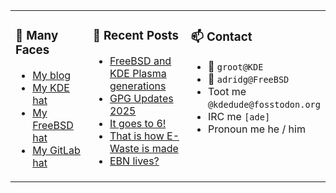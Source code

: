 
<table><tr>
  
<td valign="top" width="30%">
  
### 🙋 Many Faces

- [My blog](https://euroquis.nl/bobulate/)
- [My KDE hat](https://invent.kde.org/adridg)
- [My FreeBSD hat](https://wiki.freebsd.org/AdriaanDeGroot)
- [My GitLab hat](https://gitlab.com/adriaandegroot)
</td>

<td valign="top" width="40%">
  
### 💬 Recent Posts

<!-- BLOG-POST-LIST:START -->
- [FreeBSD and KDE Plasma generations](https://euroquis.nl//freebsd/2025/03/02/kde5.html)
- [GPG Updates 2025](https://euroquis.nl//blabla/2025/03/01/gpg.html)
- [It goes to 6!](https://euroquis.nl//kde/2025/02/03/it-goes-to-6.html)
- [That is how E-Waste is made](https://euroquis.nl//blabla/2025/01/27/e-waste.html)
- [EBN lives?](https://euroquis.nl//blabla/2024/10/24/ebn.html)
<!-- BLOG-POST-LIST:END -->
</td>

<td valign="top" width="30%">
  
### 📫 Contact

- 📧 `groot@KDE`
- 📧 `adridg@FreeBSD`
- Toot me `@kdedude@fosstodon.org`
- IRC me `[ade]`
- Pronoun me he / him
</td>

</tr></table>
